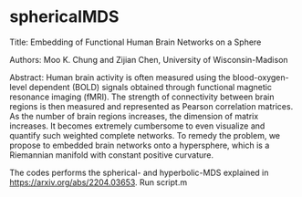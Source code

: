 # sphericalMDS
Title: Embedding of Functional Human Brain Networks on a Sphere 

Authors: Moo K. Chung and Zijian Chen, University of Wisconsin-Madison

Abstract: Human brain activity is often measured using the blood-oxygen-level dependent (BOLD) signals obtained through functional magnetic resonance imaging (fMRI). The strength of connectivity between brain regions is then measured and represented as Pearson correlation matrices. As the number of brain regions increases,  the dimension of matrix increases. It becomes extremely cumbersome to even visualize and quantify such weighted complete networks. To remedy the problem, we propose to embedded brain networks onto a hypersphere, which is a Riemannian manifold with constant positive curvature. 

The codes performs the spherical- and hyperbolic-MDS explained in https://arxiv.org/abs/2204.03653. Run script.m
